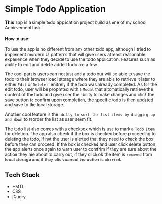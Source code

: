 # Simple Todo Application

**This** app is a simple todo application project build as one of my school Achievement task. 

#### How to use:
 To use the app is no different from any other todo app, although I tried to implement mordern UI patterns that will give users at least reasonable experience when they decide to use the todo application. Features such as ability to edit and delete added todo are a few.

 The cool part is users can not just add a todo but will be able to save the todo to their browser loacl storage where they are able to retrieve it later to either ``Fdit`` or ``Delete`` it enitrely if the todo was already completed. As for the edit todo, user will be propmted with a ``Modal`` that altomatically retrieve the content of the todo and give user the ability to make changes and click the save button to confirm upon completion, the specific todo is then updated and save to the local storage.

 Another cool feature is the ``abilty to sort the list items by dragging up and down`` to reorder the list as user seem fit.

 The todo list also comes with a checkbox which is use to mark a ``Todo Item`` for deletion. The app also check if the box is checked before proceeding to deleting the todo, if not the user is alerted that they need to check the box before they can proceed. If the box is checked and user click delete button, the app alerts once again to warn user to comfrim if they are sure about the action they are about to carry out, if they click ok the item is ``removed`` from local storage and if they click cancel the action is ``aborted``. 

 ## Tech Stack

 - HMTL
 - CSS
 - jQuery
 